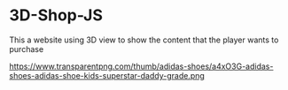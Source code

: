 # 3D-Shop-JS
This a website using 3D view to show the content that the player wants to purchase

https://www.transparentpng.com/thumb/adidas-shoes/a4xO3G-adidas-shoes-adidas-shoe-kids-superstar-daddy-grade.png
